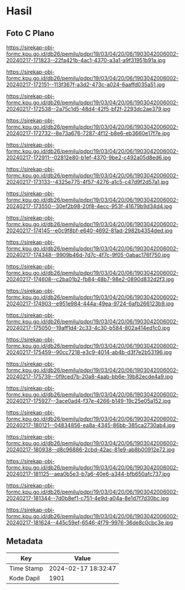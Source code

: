 # Hasil

## Foto C Plano

https://sirekap-obj-formc.kpu.go.id/db26/pemilu/pdpr/19/03/04/20/06/1903042006002-20240217-171823--22fa421b-4ac1-4370-a3a1-a9f31951b91a.jpg

https://sirekap-obj-formc.kpu.go.id/db26/pemilu/pdpr/19/03/04/20/06/1903042006002-20240217-172151--113f367f-a3d2-473c-a024-6aaffd035a51.jpg

https://sirekap-obj-formc.kpu.go.id/db26/pemilu/pdpr/19/03/04/20/06/1903042006002-20240217-172538--2a75c1d5-48d4-42f5-bf2f-2293dc2ae379.jpg

https://sirekap-obj-formc.kpu.go.id/db26/pemilu/pdpr/19/03/04/20/06/1903042006002-20240217-172732--8e73a676-7287-4f12-b8e6-eb3660e17f7e.jpg

https://sirekap-obj-formc.kpu.go.id/db26/pemilu/pdpr/19/03/04/20/06/1903042006002-20240217-172911--02812e80-b1ef-4370-9be2-c492a05d8ed6.jpg

https://sirekap-obj-formc.kpu.go.id/db26/pemilu/pdpr/19/03/04/20/06/1903042006002-20240217-173133--4325e775-4f57-4276-a1c5-c47d9f2d57a1.jpg

https://sirekap-obj-formc.kpu.go.id/db26/pemilu/pdpr/19/03/04/20/06/1903042006002-20240217-173550--30ef2b98-20f8-4ecc-953f-41679b9d34d4.jpg

https://sirekap-obj-formc.kpu.go.id/db26/pemilu/pdpr/19/03/04/20/06/1903042006002-20240217-174145--e0c9f8bf-e640-4692-81ad-2982b4354ded.jpg

https://sirekap-obj-formc.kpu.go.id/db26/pemilu/pdpr/19/03/04/20/06/1903042006002-20240217-174348--9909b46d-7d7c-4f7c-9f05-0abac176f750.jpg

https://sirekap-obj-formc.kpu.go.id/db26/pemilu/pdpr/19/03/04/20/06/1903042006002-20240217-174608--c2ba01b2-fb84-48b7-98e2-0890d832d2f3.jpg

https://sirekap-obj-formc.kpu.go.id/db26/pemilu/pdpr/19/03/04/20/06/1903042006002-20240217-174903--e951e984-444a-49ea-9724-6afb266123b9.jpg

https://sirekap-obj-formc.kpu.go.id/db26/pemilu/pdpr/19/03/04/20/06/1903042006002-20240217-175050--19aff1d4-2c33-4c30-b584-802a414ed1c0.jpg

https://sirekap-obj-formc.kpu.go.id/db26/pemilu/pdpr/19/03/04/20/06/1903042006002-20240217-175459--90cc7218-e3c9-4014-ab4b-d3f7e2b53196.jpg

https://sirekap-obj-formc.kpu.go.id/db26/pemilu/pdpr/19/03/04/20/06/1903042006002-20240217-175739--0f9ced7b-20a8-4aab-bb6e-19b82ecde4a9.jpg

https://sirekap-obj-formc.kpu.go.id/db26/pemilu/pdpr/19/03/04/20/06/1903042006002-20240217-175927--3ace0ad4-f37e-4266-b149-19c25e05a152.jpg

https://sirekap-obj-formc.kpu.go.id/db26/pemilu/pdpr/19/03/04/20/06/1903042006002-20240217-180121--04834856-ea8a-4345-86bb-385ca2730ab4.jpg

https://sirekap-obj-formc.kpu.go.id/db26/pemilu/pdpr/19/03/04/20/06/1903042006002-20240217-180938--d8c96886-2cbd-42ac-81e9-ab8b00912e72.jpg

https://sirekap-obj-formc.kpu.go.id/db26/pemilu/pdpr/19/03/04/20/06/1903042006002-20240217-181125--aea0b5e3-b7a6-40e6-a344-bfb650afc737.jpg

https://sirekap-obj-formc.kpu.go.id/db26/pemilu/pdpr/19/03/04/20/06/1903042006002-20240217-181344--7d0b8ef1-c751-4e9d-a04a-8e1d7f7d30bc.jpg

https://sirekap-obj-formc.kpu.go.id/db26/pemilu/pdpr/19/03/04/20/06/1903042006002-20240217-181624--445c59ef-6546-4f79-9976-36de8c0cbc3e.jpg


## Metadata

| Key        | Value               |
| ---------- | ------------------- |
| Time Stamp | 2024-02-17 18:32:47 |
| Kode Dapil | 1901                |



